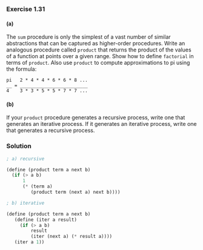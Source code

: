 ### Exercise 1.31

#### (a)

The `sum` procedure is only the simplest of a vast number of similar
abstractions that can be captured as higher-order procedures. Write an analogous
procedure called `product` that returns the product of the values of a function
at points over a given range. Show how to define `factorial` in terms of
`product`. Also use `product` to compute approximations to pi using the formula:

```
pi   2 * 4 * 4 * 6 * 6 * 8 ...
__ = _________________________
4    3 * 3 * 5 * 5 * 7 * 7 ...
```

#### (b)

If your `product` procedure generates a recursive process, write one that
generates an iterative process. If it generates an iterative process, write one
that generates a recursive process.

### Solution

```scheme
; a) recursive

(define (product term a next b)
  (if (> a b)
      1
      (* (term a)
         (product term (next a) next b))))

; b) iterative

(define (product term a next b)
   (define (iter a result)
     (if (> a b)
         result
         (iter (next a) (* result a))))
   (iter a 1))
```
